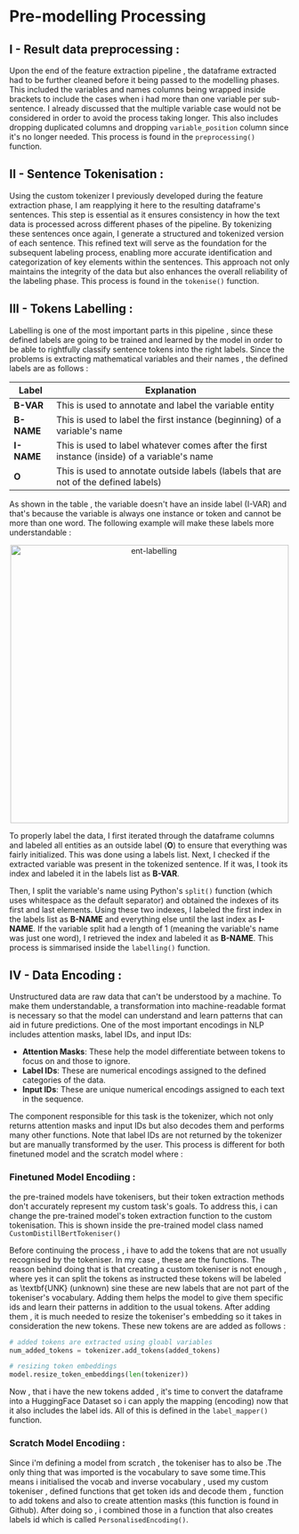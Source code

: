 # Pre-modelling Processing 


## I - Result data preprocessing : 

Upon the end of the feature extraction pipeline , the dataframe extracted had to be further cleaned before it being passed to the modelling phases. This included the variables and names columns being wrapped inside brackets to include the cases when i had more than one variable per sub-sentence. I already discussed that the multiple variable case would not be considered in order to avoid the process taking longer. This also includes dropping duplicated columns and dropping `variable_position` column since it's no longer needed. This process is found in the `preprocessing()` function. 



## II  - Sentence Tokenisation : 

Using the custom tokenizer I previously developed during the feature extraction phase, I am reapplying it here to the resulting dataframe's sentences. This step is essential as it ensures consistency in how the text data is processed across different phases of the pipeline. By tokenizing these sentences once again, I generate a structured and tokenized version of each sentence. This refined text will serve as the foundation for the subsequent labeling process, enabling more accurate identification and categorization of key elements within the sentences. This approach not only maintains the integrity of the data but also enhances the overall reliability of the labeling phase. This process is found in the `tokenise()` function. 

## III - Tokens Labelling : 

Labelling is one of the most important parts in this pipeline , since these defined labels are going to be trained  and learned by the model in order to be able to rightfully classify sentence tokens into the right labels. Since the problems is extracting mathematical variables and their names , the defined labels are as follows : 

<div align="center">

| **Label** | **Explanation** |
|-----------|-----------------|
| **B-VAR**    | This is used to annotate and label the variable entity |
| **B-NAME**    | This is used to label the first instance (beginning) of a variable's name |
| **I-NAME**    | This is used to label whatever comes after the first instance (inside) of a variable's name |
| **O**         | This is used to annotate outside labels (labels that are not of the defined labels) |

</div>

As shown in the table , the variable doesn't have an inside label (I-VAR) and that's because the variable is always one instance or token and cannot be more than one word. The following example will make these labels more understandable : 

<p align="center">
  <img src="https://github.com/user-attachments/assets/c102124e-6e88-43de-9dfe-ebd9bf90dcdf" alt="ent-labelling" width="500"/>
</p>

To properly label the data, I first iterated through the dataframe columns and labeled all entities as an outside label (**O**) to ensure that everything was fairly initialized. This was done using a labels list. Next, I checked if the extracted variable was present in the tokenized sentence. If it was, I took its index and labeled it in the labels list as **B-VAR**.

Then, I split the variable's name using Python's `split()` function (which uses whitespace as the default separator) and obtained the indexes of its first and last elements. Using these two indexes, I labeled the first index in the labels list as **B-NAME** and everything else until the last index as **I-NAME**. If the variable split had a length of 1 (meaning the variable's name was just one word), I retrieved the index and labeled it as **B-NAME**. This process is simmarised inside the `labelling()` function. 


## IV - Data Encoding : 
Unstructured data are raw data that can't be understood by a machine. To make them understandable, a transformation into machine-readable format is necessary so that the model can understand and learn patterns that can aid in future predictions. One of the most important encodings in NLP includes attention masks, label IDs, and input IDs:

- **Attention Masks**: These help the model differentiate between tokens to focus on and those to ignore.
- **Label IDs**: These are numerical encodings assigned to the defined categories of the data.
- **Input IDs**: These are unique numerical encodings assigned to each text in the sequence.

The component responsible for this task is the tokenizer, which not only returns attention masks and input IDs but also decodes them and performs many other functions. Note that label IDs are not returned by the tokenizer but are manually transformed by the user. This process is different for both finetuned model and the scratch model where : 

### Finetuned Model Encodiing :

the pre-trained models have tokenisers, but their token extraction methods don't accurately represent my custom task's goals. To address this, i can change the pre-trained model's token extraction function to the custom tokenisation. This is shown inside the pre-trained model class named `CustomDistillBertTokeniser()`

Before continuing the process , i have to add the tokens that are not usually recognised by the tokeniser. In my case , these are the functions. The reason behind doing that is that creating a custom tokeniser is not enough , where yes it can split the tokens as instructed these tokens will be labeled as \textbf{UNK} (unknown) sine these are new labels that are not part of the tokeniser's vocabulary. Adding them helps the model to give them specific ids and learn their patterns in addition to the usual tokens. After adding them , it is much needed to resize the tokeniser's embedding so it takes in consideration the new tokens. These new tokens are are added as follows : 

```python
# added tokens are extracted using gloabl variables 
num_added_tokens = tokenizer.add_tokens(added_tokens)

# resizing token embeddings 
model.resize_token_embeddings(len(tokenizer))

```
Now , that i have the new tokens added , it's time to convert the dataframe into a HuggingFace Dataset so i can apply the mapping (encoding) now that it also includes the label ids. All of this is defined in the  `label_mapper()` function. 


### Scratch Model Encodiing :

Since i'm defining a model from scratch , the tokeniser has to also be .The only thing that was imported is the vocabulary to save some time.This means i initialised the vocab and inverse vocabulary , used my custom tokeniser , defined functions that get token ids and decode them , function to add tokens and also to create attention masks (this function is found in Github). After doing so , i combined those in a function that also creates labels id which is called `PersonalisedEncoding()`. 








